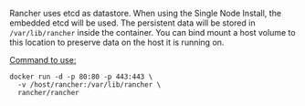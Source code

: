 Rancher uses etcd as datastore. When using the Single Node Install, the embedded etcd will be used. The persistent data will be stored in `/var/lib/rancher` inside the container. You can bind mount a host volume to this location to preserve data on the host it is running on.

<u>Command to use:</u>

```
docker run -d -p 80:80 -p 443:443 \
  -v /host/rancher:/var/lib/rancher \
  rancher/rancher
```
